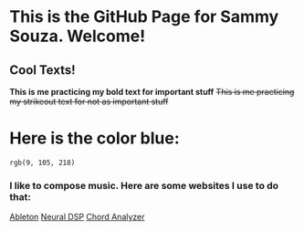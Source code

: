 # This is the GitHub Page for Sammy Souza. Welcome! 

## Cool Texts!
**This is me practicing my bold text for important stuff**
~~This is me practicing my strikeout text for not as important stuff~~

# Here is the color blue:
`rgb(9, 105, 218)`

### I like to compose music. Here are some websites I use to do that: 
[Ableton](https://www.ableton.com/en/)
[Neural DSP](https://neuraldsp.com/?srsltid=AfmBOorRecdzRyG14WlR_FvvQUHNO__QgcM_Gbd9afRfiOYcjb5e9nrV)
[Chord Analyzer](https://www.oolimo.com/en/guitar-chords/analyze)




